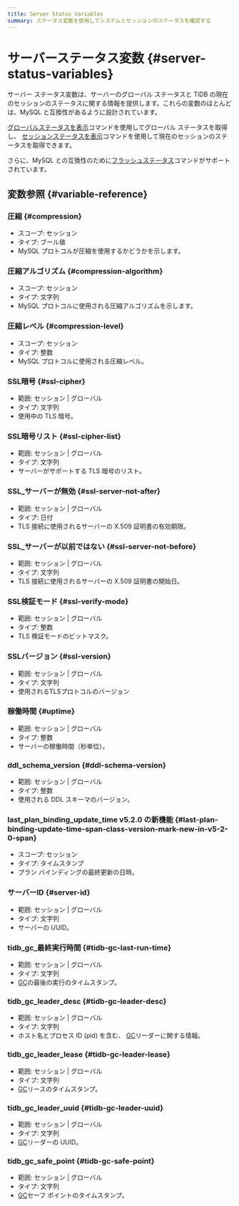 ```yaml
---
title: Server Status Variables
summary: ステータス変数を使用してシステムとセッションのステータスを確認する
---
```


# サーバーステータス変数 {#server-status-variables}

サーバー ステータス変数は、サーバーのグローバル ステータスと TiDB の現在のセッションのステータスに関する情報を提供します。これらの変数のほとんどは、MySQL と互換性があるように設計されています。

[グローバルステータスを表示](/sql-statements/sql-statement-show-status.md)コマンドを使用してグローバル ステータスを取得し、 [セッションステータスを表示](/sql-statements/sql-statement-show-status.md)コマンドを使用して現在のセッションのステータスを取得できます。

さらに、MySQL との互換性のために[フラッシュステータス](/sql-statements/sql-statement-flush-status.md)コマンドがサポートされています。

## 変数参照 {#variable-reference}

### 圧縮 {#compression}

-   スコープ: セッション
-   タイプ: ブール値
-   MySQL プロトコルが圧縮を使用するかどうかを示します。

### 圧縮アルゴリズム {#compression-algorithm}

-   スコープ: セッション
-   タイプ: 文字列
-   MySQL プロトコルに使用される圧縮アルゴリズムを示します。

### 圧縮レベル {#compression-level}

-   スコープ: セッション
-   タイプ: 整数
-   MySQL プロトコルに使用される圧縮レベル。

### SSL暗号 {#ssl-cipher}

-   範囲: セッション | グローバル
-   タイプ: 文字列
-   使用中の TLS 暗号。

### SSL暗号リスト {#ssl-cipher-list}

-   範囲: セッション | グローバル
-   タイプ: 文字列
-   サーバーがサポートする TLS 暗号のリスト。

### SSL_サーバーが無効 {#ssl-server-not-after}

-   範囲: セッション | グローバル
-   タイプ: 日付
-   TLS 接続に使用されるサーバーの X.509 証明書の有効期限。

### SSL_サーバーが以前ではない {#ssl-server-not-before}

-   範囲: セッション | グローバル
-   タイプ: 文字列
-   TLS 接続に使用されるサーバーの X.509 証明書の開始日。

### SSL検証モード {#ssl-verify-mode}

-   範囲: セッション | グローバル
-   タイプ: 整数
-   TLS 検証モードのビットマスク。

### SSLバージョン {#ssl-version}

-   範囲: セッション | グローバル
-   タイプ: 文字列
-   使用されるTLSプロトコルのバージョン

### 稼働時間 {#uptime}

-   範囲: セッション | グローバル
-   タイプ: 整数
-   サーバーの稼働時間（秒単位）。

### ddl_schema_version {#ddl-schema-version}

-   範囲: セッション | グローバル
-   タイプ: 整数
-   使用される DDL スキーマのバージョン。

### last_plan_binding_update_time <span class="version-mark">v5.2.0 の新機能</span> {#last-plan-binding-update-time-span-class-version-mark-new-in-v5-2-0-span}

-   スコープ: セッション
-   タイプ: タイムスタンプ
-   プラン バインディングの最終更新の日時。

### サーバーID {#server-id}

-   範囲: セッション | グローバル
-   タイプ: 文字列
-   サーバーの UUID。

### tidb_gc_最終実行時間 {#tidb-gc-last-run-time}

-   範囲: セッション | グローバル
-   タイプ: 文字列
-   [GC](/garbage-collection-overview.md)の最後の実行のタイムスタンプ。

### tidb_gc_leader_desc {#tidb-gc-leader-desc}

-   範囲: セッション | グローバル
-   タイプ: 文字列
-   ホスト名とプロセス ID (pid) を含む、 [GC](/garbage-collection-overview.md)リーダーに関する情報。

### tidb_gc_leader_lease {#tidb-gc-leader-lease}

-   範囲: セッション | グローバル
-   タイプ: 文字列
-   [GC](/garbage-collection-overview.md)リースのタイムスタンプ。

### tidb_gc_leader_uuid {#tidb-gc-leader-uuid}

-   範囲: セッション | グローバル
-   タイプ: 文字列
-   [GC](/garbage-collection-overview.md)リーダーの UUID。

### tidb_gc_safe_point {#tidb-gc-safe-point}

-   範囲: セッション | グローバル
-   タイプ: 文字列
-   [GC](/garbage-collection-overview.md)セーフ ポイントのタイムスタンプ。
